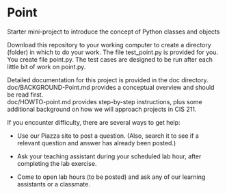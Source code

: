 # Point
Starter mini-project to introduce the concept of Python classes and objects

Download this repository to your working computer to create a directory (folder) 
in which to do your work.  The file test_point.py is provided for you.  You 
create file point.py.  The test cases are designed to be run after each little 
bit of work on point.py.  

Detailed documentation for this project is provided in the 
doc directory.  doc/BACKGROUND-Point.md provides a 
conceptual overview and should be read first.  
doc/HOWTO-point.md  provides step-by-step instructions, 
plus some additional background on how we will approach 
projects in CIS 211. 

If you encounter difficulty, there are several ways to get help: 

* Use our Piazza site to post a question.  (Also, search it to see if a relevant question and answer has already been posted.) 

* Ask your teaching assistant during your scheduled lab hour, after completing the lab exercise. 

* Come to open lab hours (to be posted) and ask any of our learning assistants or a classmate. 
